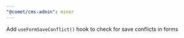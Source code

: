 ```yaml
---
"@comet/cms-admin": minor
---
```


Add `useFormSaveConflict()` hook to check for save conflicts in forms
